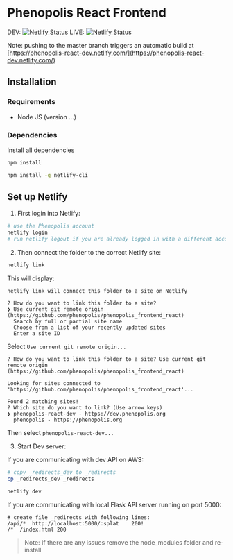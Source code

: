# Phenopolis React Frontend

DEV: [![Netlify Status](https://api.netlify.com/api/v1/badges/b51ae4bc-d393-4f78-8303-0ec6ee4f2825/deploy-status)](https://app.netlify.com/sites/phenopolis-react-dev/deploys)
LIVE: [![Netlify Status](https://api.netlify.com/api/v1/badges/bb56af63-0d92-4259-9884-b6795cffad1d/deploy-status)](https://app.netlify.com/sites/phenopolis/deploys)


Note: pushing to the master branch triggers an automatic build at
[https://phenopolis-react-dev.netlify.com/](https://phenopolis-react-dev.netlify.com/)

## Installation

### Requirements

- Node JS (version ...)

### Dependencies

Install all dependencies

```bash
npm install

npm install -g netlify-cli
```

## Set up Netlify

1. First login into Netlify:

```bash
# use the Phenopolis account
netlify login
# run netlify logout if you are already logged in with a different account
```

2. Then connect the folder to the correct Netlify site:

```bash
netlify link
```
This will display:
```
netlify link will connect this folder to a site on Netlify

? How do you want to link this folder to a site?
❯ Use current git remote origin (https://github.com/phenopolis/phenopolis_frontend_react)
  Search by full or partial site name
  Choose from a list of your recently updated sites
  Enter a site ID

```
Select `Use current git remote origin...`

```
? How do you want to link this folder to a site? Use current git remote origin (https://github.com/phenopolis/phenopolis_frontend_react)

Looking for sites connected to 'https://github.com/phenopolis/phenopolis_frontend_react'...

Found 2 matching sites!
? Which site do you want to link? (Use arrow keys)
❯ phenopolis-react-dev - https://dev.phenopolis.org
  phenopolis - https://phenopolis.org
```

Then select `phenopolis-react-dev...`

3. Start Dev server:

If you are communicating with dev API on AWS:
```bash
# copy _redirects_dev to _redirects
cp _redirects_dev _redirects

netlify dev
```

If you are communicating with local Flask API server running on port 5000:
```
# create file _redirects with following lines:
/api/*	http://localhost:5000/:splat	200!
/*	/index.html	200
```

> Note: If there are any issues remove the node_modules folder and re-install
